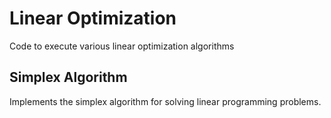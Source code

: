 # Linear Optimization
Code to execute various linear optimization algorithms

## Simplex Algorithm
Implements the simplex algorithm for solving linear programming problems.